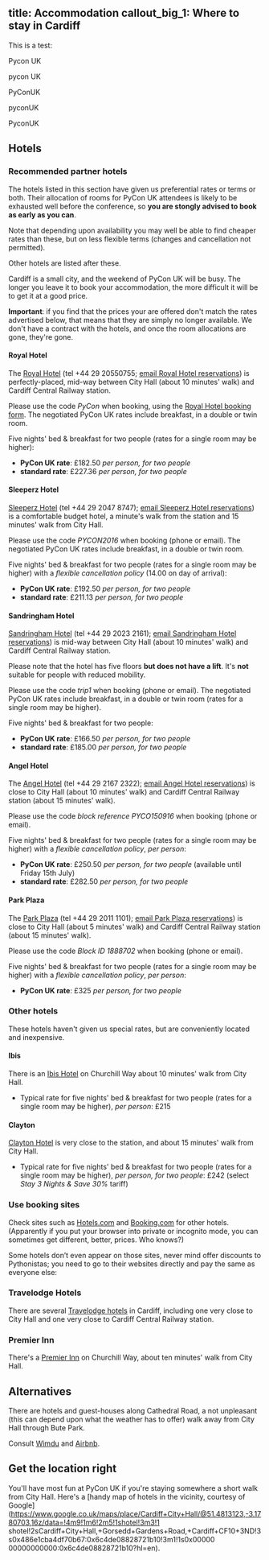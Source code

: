 title: Accommodation
callout_big_1: Where to stay in Cardiff
---

This is a test:

Pycon UK

pycon UK

PyConUK

pyconUK

PyconUK

## Hotels

### Recommended partner hotels

The hotels listed in this section have given us preferential rates or terms or both. Their allocation of rooms for
PyCon UK attendees is likely to be exhausted well before the conference, so **you are stongly advised to book as early
as you can**.

Note that depending upon availability you may well be able to find cheaper rates than these, but on
less flexible terms (changes and cancellation not permitted).

Other hotels are listed after these.

Cardiff is a small city, and the weekend of PyCon UK will be busy. The longer you leave it to book your accommodation, the more difficult it will be to get it at a good price.

**Important**: if you find that the prices your are offered don't match the rates advertised below, that means that
they are simply no longer available. We don't have a contract with the hotels, and once the room allocations are gone,
they're gone.

#### Royal Hotel

The [Royal Hotel](http://www.royalhotelcardiff.com) (tel +44 29 20550755; [email Royal Hotel
reservations](mailto:reservations@theroyalhotel.uk.com)) is perfectly-placed, mid-way between City Hall (about 10
minutes' walk) and Cardiff Central Railway station.

Please use the code *PyCon* when booking, using the [Royal Hotel booking
form](http://fe.avvio.com/convert/site/The%20Royal%20Hotel%20Cardiff/en/index.php). The negotiated PyCon UK rates
include breakfast, in a double or twin room.

Five nights' bed & breakfast for two people (rates for a single room may be higher):

*   **PyCon UK rate**: £182.50 *per person, for two people*
*   **standard rate**: £227.36 *per person, for two people*

#### Sleeperz Hotel

[Sleeperz Hotel](http://www.sleeperz.com) (tel +44 29 2047 8747); [email Sleeperz Hotel
reservations](mailto:reservations@sleeperzcardiff.com)) is a comfortable budget hotel, a minute's walk from the station and 15
minutes' walk from City Hall.

Please use the code *PYCON2016* when booking (phone or email). The negotiated PyCon UK rates include breakfast, in a
double or twin room.

Five nights' bed & breakfast for two people (rates for a single room may be higher) with a *flexible cancellation policy* (14.00 on day of arrival):

*  **PyCon UK rate**: £192.50 *per person, for two people*
*  **standard rate**: £211.13 *per person, for two people*

#### Sandringham Hotel

[Sandringham Hotel](http://sandringham-hotel.com) (tel +44 29 2023 2161); [email Sandringham Hotel
reservations](mailto:mm@sandringham-hotel.com)) is mid-way between City Hall (about 10
minutes' walk) and Cardiff Central Railway station.

Please note that the hotel has five floors **but does not have a lift**. It's **not** suitable for people with reduced
mobility.

Please use the code *trip1* when booking (phone or email). The negotiated PyCon UK rates include breakfast, in a
double or twin room (rates for a single room may be higher).

Five nights' bed & breakfast for two people:

*  **PyCon UK rate**: £166.50 *per person, for two people*
*  **standard rate**: £185.00 *per person, for two people*

#### Angel Hotel

The [Angel Hotel](https://www.thehotelcollection.co.uk/hotels/cardiff-angel-hotel) (tel +44 29 2167 2322); [email Angel
Hotel reservations](mailto:angel@thehotelcollection.co.uk)) is close to City Hall (about 10 minutes' walk) and Cardiff
Central Railway station (about 15 minutes' walk).

Please use the code *block reference PYCO150916* when booking (phone or email).

Five nights' bed & breakfast for two people (rates for a single room may be higher) with a *flexible cancellation policy*, *per person*:

*  **PyCon UK rate**: £250.50  *per person, for two people* (available until Friday 15th July)
*  **standard rate**: £282.50  *per person, for two people*

#### Park Plaza

The [Park Plaza](http://www.parkplazacardiff.com) (tel +44 29 2011 1101); [email Park Plaza reservations](mailto:ppcres@parkplazahotels.co.uk)) is close to City Hall (about 5 minutes' walk) and Cardiff
Central Railway station (about 15 minutes' walk).

Please use the code *Block ID 1888702* when booking (phone or email).

Five nights' bed & breakfast for two people (rates for a single room may be higher) with a *flexible cancellation policy*, *per person*:

*  **PyCon UK rate**: £325  *per person, for two people*


### Other hotels

These hotels haven't given us special rates, but are conveniently located and inexpensive.

#### Ibis

There is an [Ibis Hotel](http://www.ibishotel.com/) on Churchill Way about 10 minutes' walk from
City Hall.

* Typical rate for five nights' bed & breakfast for two people (rates for a single room may be higher), *per person*: £215

#### Clayton

[Clayton Hotel](http://www.claytonhotelcardiff.com) is very close to the station, and about 15 minutes' walk from City
Hall.

* Typical rate for five nights' bed & breakfast for two people (rates for a single room may be higher), *per person, for two people*:
  £242 (select *Stay 3 Nights & Save 30%* tariff)

### Use booking sites

Check sites such as [Hotels.com](http://hotels.com) and [Booking.com](http://booking.com) for other hotels. (Apparently
if you put your browser into private or incognito mode, you can sometimes get different, better, prices. Who knows?)

Some hotels don’t even appear on those sites, never mind offer discounts to Pythonistas; you need to go to their
websites directly and pay the same as everyone else:

### Travelodge Hotels

There are several [Travelodge hotels](https://www.travelodge.co.uk) in Cardiff, including one very close to City Hall
and one very close to Cardiff Central Railway station.

### Premier Inn

There's a [Premier Inn](http://www.premierinn.com/) on Churchill Way, about ten minutes' walk from City Hall.

## Alternatives

There are hotels and guest-houses along Cathedral Road, a not unpleasant (this can depend upon what the weather
has to offer) walk away from City Hall through Bute Park.

Consult [Wimdu](http://www.wimdu.com/) and [Airbnb](https://www.airbnb.co.uk/).

## Get the location right

You'll have most fun at PyCon UK if you're staying somewhere a short walk from City Hall. Here's a [handy map of hotels in
the vicinity, courtesy of
Google](https://www.google.co.uk/maps/place/Cardiff+City+Hall/@51.4813123,-3.1780703,16z/data=!4m9!1m6!2m5!1shotel!3m3!1
shotel!2sCardiff+City+Hall,+Gorsedd+Gardens+Road,+Cardiff+CF10+3ND!3s0x486e1cba4df70b67:0x6c4de08828721b10!3m1!1s0x00000
00000000000:0x6c4de08828721b10?hl=en).

